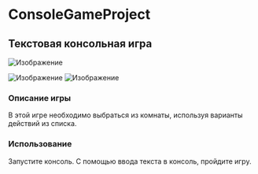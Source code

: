 # ConsoleGameProject

## Текстовая консольная игра

![Изображение](C:/Users/User/Pictures/Screenshots/img1.png "Логотип Markdown")

![Изображение](C:/Users/User/Pictures/Screenshots/img2.png "Логотип Markdown")
![Изображение](C:/Users/User/Pictures/Screenshots/img3.png "Логотип Markdown")

### Описание игры

В этой игре необходимо выбраться из комнаты, используя варианты действий из списка.

### Использование

Запустите консоль. С помощью ввода текста в консоль, пройдите игру.
